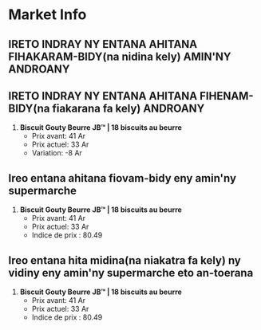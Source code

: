 # Market Info

## IRETO INDRAY NY ENTANA AHITANA FIHAKARAM-BIDY(na nidina kely) AMIN'NY ANDROANY

## IRETO INDRAY NY ENTANA AHITANA FIHENAM-BIDY(na fiakarana fa kely) ANDROANY

1. **Biscuit Gouty Beurre  JB™ | 18 biscuits au beurre**
   - Prix avant: 41 Ar
   - Prix actuel: 33 Ar
   - Variation: -8 Ar

## Ireo entana ahitana fiovam-bidy eny amin'ny supermarche

1. **Biscuit Gouty Beurre  JB™ | 18 biscuits au beurre**
   - Prix avant: 41 Ar
   - Prix actuel: 33 Ar
   - Indice de prix : 80.49

## Ireo entana hita midina(na niakatra fa kely) ny vidiny eny amin'ny supermarche eto an-toerana

1. **Biscuit Gouty Beurre  JB™ | 18 biscuits au beurre**
   - Prix avant: 41 Ar
   - Prix actuel: 33 Ar
   - Indice de prix : 80.49

